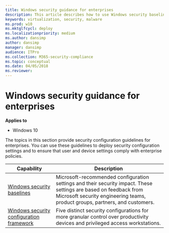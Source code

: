 ```yaml
---
title: Windows security guidance for enterprises
description: This article describes how to use Windows security baselines in your organization
keywords: virtualization, security, malware
ms.prod: w10
ms.mktglfcycl: deploy
ms.localizationpriority: medium
ms.author: dansimp
author: dansimp
manager: dansimp
audience: ITPro
ms.collection: M365-security-compliance
ms.topic: conceptual
ms.date: 04/05/2018
ms.reviewer: 
---
```


# Windows security guidance for enterprises

**Applies to**  

-   Windows 10

The topics in this section provide security configuration guidelines for enterprises. You can use these guidelines to deploy security configuration settings and to ensure that user and device settings comply with enterprise policies.  

| Capability | Description |
|------------|-------------|
| [Windows security baselines](windows-security-baselines.md) | Microsoft-recommended configuration settings and their security impact. These settings are based on feedback from Microsoft security engineering teams, product groups, partners, and customers.   |
| [Windows security configuration framework](windows-security-configuration-framework.md) | Five distinct security configurations for more granular control over productivity devices and privileged access workstations. |
